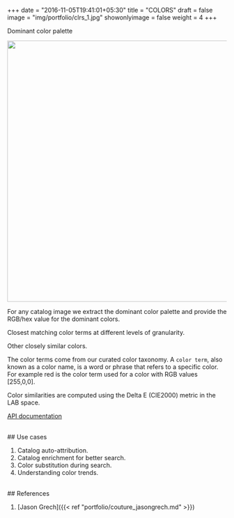 +++
date = "2016-11-05T19:41:01+05:30"
title = "COLORS"
draft = false
image = "img/portfolio/clrs_1.jpg"
showonlyimage = false
weight = 4
+++

Dominant color palette
<!--more-->

<img src="/img/portfolio/clrs_2.jpg" width="600">

For any catalog image we extract the dominant color palette and provide the RGB/hex value for the dominant colors.

Closest matching color terms at different levels of granularity.

Other closely similar colors.

The color terms come from our curated color taxonomy. A `color term`, also known as a color name, is a word or phrase that refers to a specific color. For example red is the color term used for a color with RGB values [255,0,0]. 

Color similarities are computed using the Delta E (CIE2000) metric in the LAB space.

[API documentation](https://cognitivefashion.github.io/slate/#colors) 

</br>
## Use cases

1. Catalog auto-attribution.
2. Catalog enrichment for better search.
3. Color substitution during search.
4. Understanding color trends.

</br>
## References

1. [Jason Grech]({{< ref "portfolio/couture_jasongrech.md" >}}) 


